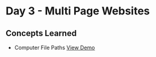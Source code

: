 # Day 3 - Multi Page Websites
## Concepts Learned
- Computer File Paths
[View Demo](https://chaitanyakrishnakumar.github.io/web-kitchen/Day3/FilePaths/Folder0/Folder3/main.html)
